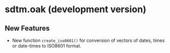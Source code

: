 # sdtm.oak (development version)

## New Features

* New function `create_iso8601()` for conversion of vectors of dates, times or date-times to ISO8601 format.
